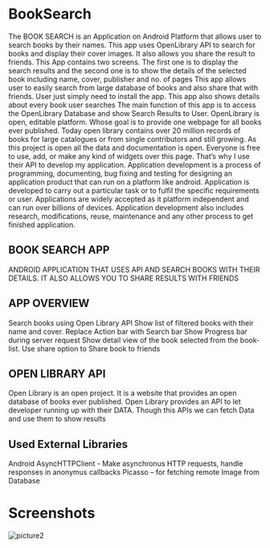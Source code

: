# BookSearch
The BOOK SEARCH is an Application on Android Platform that allows user to search books by their names. This app uses OpenLibrary API to search for books and display their cover images.  It also allows you share the result to friends.
This App contains two screens. The first one is to display the search results and the second one is to show the details of the selected book including name, cover, publisher and no. of pages
This app allows user to easily search from large database of books and also share that with friends. User just simply need to install the app. This app also shows details about every book user searches 
The main function of this app is to access the OpenLibrary Database and show Search Results to User. OpenLibrary is open, editable platform. Whose goal is to provide one webpage for all books ever published. Today open library contains over 20 million records of books for large catalogues or from single contributors and still growing. As this project is open all the data and documentation is open. Everyone is free to use, add, or make any kind of widgets over this page. That’s why I use their API to develop my application. 
Application development is a process of programming, documenting, bug fixing and testing for designing an application product that can run on a platform like android. Application is developed to carry out a particular task or to fulfil the specific requirements or user. Applications are widely accepted as it platform independent and can run over billions of devices. Application development also includes research, modifications, reuse, maintenance and any other process to get finished application.

## BOOK SEARCH APP
ANDROID APPLICATION THAT USES API AND SEARCH BOOKS WITH THEIR DETAILS. IT ALSO ALLOWS YOU TO SHARE RESULTS WITH FRIENDS

## APP OVERVIEW
Search books using Open Library API
Show list of filtered books with their name and cover.
Replace Action bar with Search bar
Show Progress bar during server request
Show detail view of the book selected from the book-list.
Use share option to Share book to friends

## OPEN LIBRARY API
Open Library is an open project. It is a website that provides an open database of books ever published.
Open Library provides an API to let developer running up with their DATA. 
Though this APIs we can fetch Data and use them to show results 

## Used External Libraries
Android AsyncHTTPClient - Make asynchronus HTTP requests, handle responses in anonymus callbacks
Picasso – for fetching remote Image from Database

# Screenshots
![picture2](https://cloud.githubusercontent.com/assets/26799985/24587866/a6513fce-17db-11e7-895d-739ddfb8a3c1.png)
